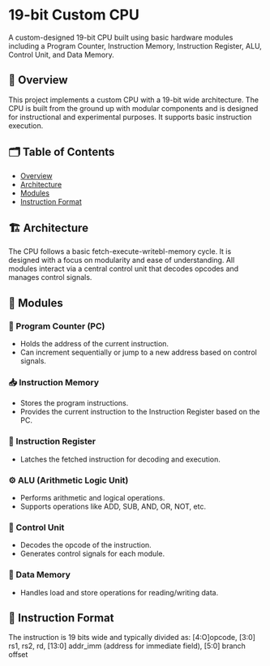 # 19-bit Custom CPU

A custom-designed 19-bit CPU built using basic hardware modules including a Program Counter, Instruction Memory, Instruction Register, ALU, Control Unit, and Data Memory.

## 🧠 Overview

This project implements a custom CPU with a 19-bit wide architecture. The CPU is built from the ground up with modular components and is designed for instructional and experimental purposes. It supports basic instruction execution.
## 🗂️ Table of Contents
- [Overview](#-overview)
- [Architecture](#-architecture)
- [Modules](#-modules)
- [Instruction Format](#-instruction-format)

## 🏗️ Architecture

The CPU follows a basic fetch-execute-writebl-memory cycle. It is designed with a focus on modularity and ease of understanding. All modules interact via a central control unit that decodes opcodes and manages control signals.

## 🔧 Modules

### 📍 Program Counter (PC)
- Holds the address of the current instruction.
- Can increment sequentially or jump to a new address based on control signals.

### 📥 Instruction Memory
- Stores the program instructions.
- Provides the current instruction to the Instruction Register based on the PC.

### 📄 Instruction Register
- Latches the fetched instruction for decoding and execution.

### ⚙️ ALU (Arithmetic Logic Unit)
- Performs arithmetic and logical operations.
- Supports operations like ADD, SUB, AND, OR, NOT, etc.

### 🧭 Control Unit
- Decodes the opcode of the instruction.
- Generates control signals for each module.

### 💾 Data Memory
- Handles load and store operations for reading/writing data.

## 🧾 Instruction Format

The instruction is 19 bits wide and typically divided as: [4:O]opcode, [3:0] rs1, rs2, rd, [13:0] addr_imm (address for immediate field), [5:0] branch offset

